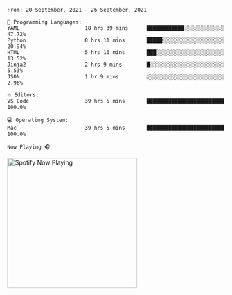 <!--START_SECTION:waka-->
```text
From: 20 September, 2021 - 26 September, 2021

💬 Programming Languages: 
YAML                     18 hrs 39 mins      ████████████░░░░░░░░░░░░░   47.72% 
Python                   8 hrs 11 mins       █████░░░░░░░░░░░░░░░░░░░░   20.94% 
HTML                     5 hrs 16 mins       ███░░░░░░░░░░░░░░░░░░░░░░   13.52% 
Jinja2                   2 hrs 9 mins        █░░░░░░░░░░░░░░░░░░░░░░░░   5.53% 
JSON                     1 hr 9 mins         ░░░░░░░░░░░░░░░░░░░░░░░░░   2.96%

🔥 Editors: 
VS Code                  39 hrs 5 mins       █████████████████████████   100.0%

💻 Operating System: 
Mac                      39 hrs 5 mins       █████████████████████████   100.0%

```


<!--END_SECTION:waka-->

`Now Playing 🎧`

[<img src="https://spotify-now-playing-cyan-seven.vercel.app/api/spotify-playing" alt="Spotify Now Playing" width="300" />](https://open.spotify.com/user/gregnrobinson-ca)



